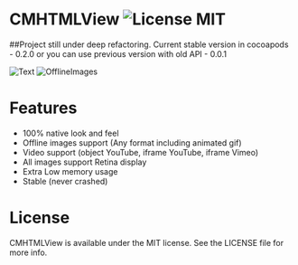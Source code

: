 # CMHTMLView ![License MIT](https://go-shields.herokuapp.com/license-MIT-blue.png)

##Project still under deep refactoring. Current stable version in cocoapods - 0.2.0 or you can use previous version with old API - 0.0.1

![Text](http://github.com/mureev/CMHTMLView/blob/master/Demo/Screenshots/Text.png?raw=true "Text")
![OfflineImages](http://github.com/mureev/CMHTMLView/blob/master/Demo/Screenshots/OfflineImages.png?raw=true "Offline Images")

# Features

* 100% native look and feel
* Offline images support (Any format including animated gif)
* Video support (object YouTube, iframe YouTube, iframe Vimeo)
* All images support Retina display
* Extra Low memory usage
* Stable (never crashed)

# License

CMHTMLView is available under the MIT license. See the LICENSE file for more info.
